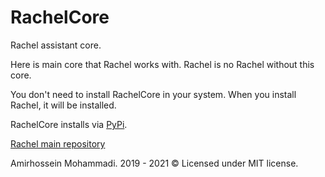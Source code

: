 # RachelCore

Rachel assistant core.

Here is main core that Rachel works with. Rachel is no Rachel without this core.

You don't need to install RachelCore in your system. When you install Rachel, it will be installed.

RachelCore installs via [PyPi](https://pypi.org/project/RachelCore).

[Rachel main repository](https://github.com/BlackIQ/Rachel)

Amirhossein Mohammadi. 2019 - 2021 &copy;
Licensed under MIT license.